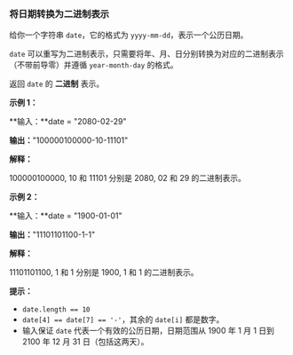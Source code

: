 ### 将日期转换为二进制表示 ###
给你一个字符串 `date`，它的格式为 `yyyy-mm-dd`，表示一个公历日期。

`date` 可以重写为二进制表示，只需要将年、月、日分别转换为对应的二进制表示（不带前导零）并遵循 `year-month-day` 的格式。

返回 `date` 的 **二进制** 表示。



**示例 1：**

**输入：**date = "2080-02-29"

**输出：**"100000100000-10-11101"

**解释：**

100000100000, 10 和 11101 分别是 2080, 02 和 29 的二进制表示。


**示例 2：**

**输入：**date = "1900-01-01"

**输出：**"11101101100-1-1"

**解释：**

11101101100, 1 和 1 分别是 1900, 1 和 1 的二进制表示。




**提示：**

* `date.length == 10`
* `date[4] == date[7] == '-'`，其余的 `date[i]` 都是数字。
* 输入保证 `date` 代表一个有效的公历日期，日期范围从 1900 年 1 月 1 日到 2100 年 12 月 31 日（包括这两天）。

